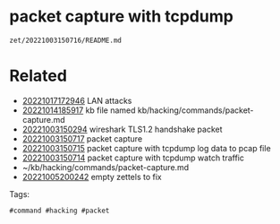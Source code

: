 # packet capture with tcpdump

` zet/20221003150716/README.md `

# Related

- [20221017172946](/zet/20221017172946/README.md) LAN attacks
- [20221014185917](/zet/20221014185917/README.md) kb file named kb/hacking/commands/packet-capture.md
- [20221003150294](/zet/20221003150294/README.md) wireshark TLS1.2 handshake packet
- [20221003150717](/zet/20221003150717/README.md) packet capture
- [20221003150715](/zet/20221003150715/README.md) packet capture with tcpdump log data to pcap file
- [20221003150714](/zet/20221003150714/README.md) packet capture with tcpdump watch traffic
- ~/kb/hacking/commands/packet-capture.md
- [20221005200242](/zet/20221005200242/README.md) empty zettels to fix

Tags:

    #command #hacking #packet 

